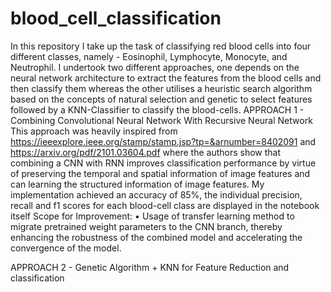 # blood_cell_classification
In this repository I take up the task of classifying red blood cells into four different classes, namely - Eosinophil, Lymphocyte, Monocyte, and Neutrophil. 
I undertook two different approaches, one depends on the neural network architecture to extract the features from the blood cells and then classify them whereas the other utilises a heuristic search algorithm based on the concepts of natural selection and genetic to select features followed by a KNN-Classifier to classify the blood-cells. 
APPROACH 1 - Combining Convolutional Neural Network With Recursive Neural Network
This approach was heavily inspired from https://ieeexplore.ieee.org/stamp/stamp.jsp?tp=&arnumber=8402091 and https://arxiv.org/pdf/2101.03604.pdf where the authors show that combining a CNN with RNN improves classification performance by virtue of preserving the temporal and spatial information of image features and can learning the structured information of image features. 
My implementation achieved an accuracy of 85%, the individual precision, recall and f1 scores for each blood-cell class are displayed in the notebook itself 
Scope for Improvement:
• Usage of transfer learning method to migrate pretrained weight parameters to the CNN branch, thereby enhancing the robustness of the combined model and accelerating the convergence of the model.


APPROACH 2 - Genetic Algorithm + KNN for Feature Reduction and classification


